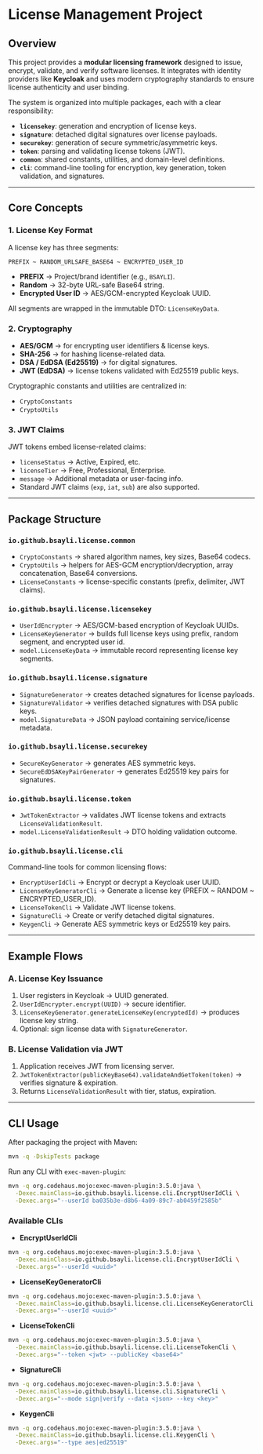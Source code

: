 # License Management Project

## Overview

This project provides a **modular licensing framework** designed to issue, encrypt, validate, and verify software licenses. It integrates with identity providers like **Keycloak** and uses modern cryptography standards to ensure license authenticity and user binding.

The system is organized into multiple packages, each with a clear responsibility:

* **`licensekey`**: generation and encryption of license keys.
* **`signature`**: detached digital signatures over license payloads.
* **`securekey`**: generation of secure symmetric/asymmetric keys.
* **`token`**: parsing and validating license tokens (JWT).
* **`common`**: shared constants, utilities, and domain-level definitions.
* **`cli`**: command-line tooling for encryption, key generation, token validation, and signatures.

---

## Core Concepts

### 1. License Key Format

A license key has three segments:

```
PREFIX ~ RANDOM_URLSAFE_BASE64 ~ ENCRYPTED_USER_ID
```

* **PREFIX** → Project/brand identifier (e.g., `BSAYLI`).
* **Random** → 32-byte URL-safe Base64 string.
* **Encrypted User ID** → AES/GCM-encrypted Keycloak UUID.

All segments are wrapped in the immutable DTO: `LicenseKeyData`.

### 2. Cryptography

* **AES/GCM** → for encrypting user identifiers & license keys.
* **SHA-256** → for hashing license-related data.
* **DSA / EdDSA (Ed25519)** → for digital signatures.
* **JWT (EdDSA)** → license tokens validated with Ed25519 public keys.

Cryptographic constants and utilities are centralized in:

* `CryptoConstants`
* `CryptoUtils`

### 3. JWT Claims

JWT tokens embed license-related claims:

* `licenseStatus` → Active, Expired, etc.
* `licenseTier` → Free, Professional, Enterprise.
* `message` → Additional metadata or user-facing info.
* Standard JWT claims (`exp`, `iat`, `sub`) are also supported.

---

## Package Structure

### `io.github.bsayli.license.common`

* `CryptoConstants` → shared algorithm names, key sizes, Base64 codecs.
* `CryptoUtils` → helpers for AES-GCM encryption/decryption, array concatenation, Base64 conversions.
* `LicenseConstants` → license-specific constants (prefix, delimiter, JWT claims).

### `io.github.bsayli.license.licensekey`

* `UserIdEncrypter` → AES/GCM-based encryption of Keycloak UUIDs.
* `LicenseKeyGenerator` → builds full license keys using prefix, random segment, and encrypted user id.
* `model.LicenseKeyData` → immutable record representing license key segments.

### `io.github.bsayli.license.signature`

* `SignatureGenerator` → creates detached signatures for license payloads.
* `SignatureValidator` → verifies detached signatures with DSA public keys.
* `model.SignatureData` → JSON payload containing service/license metadata.

### `io.github.bsayli.license.securekey`

* `SecureKeyGenerator` → generates AES symmetric keys.
* `SecureEdDSAKeyPairGenerator` → generates Ed25519 key pairs for signatures.

### `io.github.bsayli.license.token`

* `JwtTokenExtractor` → validates JWT license tokens and extracts `LicenseValidationResult`.
* `model.LicenseValidationResult` → DTO holding validation outcome.

### `io.github.bsayli.license.cli`

Command-line tools for common licensing flows:

* `EncryptUserIdCli` → Encrypt or decrypt a Keycloak user UUID.
* `LicenseKeyGeneratorCli` → Generate a license key (PREFIX \~ RANDOM \~ ENCRYPTED\_USER\_ID).
* `LicenseTokenCli` → Validate JWT license tokens.
* `SignatureCli` → Create or verify detached digital signatures.
* `KeygenCli` → Generate AES symmetric keys or Ed25519 key pairs.

---

## Example Flows

### A. License Key Issuance

1. User registers in Keycloak → UUID generated.
2. `UserIdEncrypter.encrypt(UUID)` → secure identifier.
3. `LicenseKeyGenerator.generateLicenseKey(encryptedId)` → produces license key string.
4. Optional: sign license data with `SignatureGenerator`.

### B. License Validation via JWT

1. Application receives JWT from licensing server.
2. `JwtTokenExtractor(publicKeyBase64).validateAndGetToken(token)` → verifies signature & expiration.
3. Returns `LicenseValidationResult` with tier, status, expiration.

---

## CLI Usage

After packaging the project with Maven:

```bash
mvn -q -DskipTests package
```

Run any CLI with `exec-maven-plugin`:

```bash
mvn -q org.codehaus.mojo:exec-maven-plugin:3.5.0:java \
  -Dexec.mainClass=io.github.bsayli.license.cli.EncryptUserIdCli \
  -Dexec.args="--userId ba035b3e-d8b6-4a09-89c7-ab0459f2585b"
```

### Available CLIs

* **EncryptUserIdCli**

```bash
mvn -q org.codehaus.mojo:exec-maven-plugin:3.5.0:java \
  -Dexec.mainClass=io.github.bsayli.license.cli.EncryptUserIdCli \
  -Dexec.args="--userId <uuid>"
```

* **LicenseKeyGeneratorCli**

```bash
mvn -q org.codehaus.mojo:exec-maven-plugin:3.5.0:java \
  -Dexec.mainClass=io.github.bsayli.license.cli.LicenseKeyGeneratorCli \
  -Dexec.args="--userId <uuid>"
```

* **LicenseTokenCli**

```bash
mvn -q org.codehaus.mojo:exec-maven-plugin:3.5.0:java \
  -Dexec.mainClass=io.github.bsayli.license.cli.LicenseTokenCli \
  -Dexec.args="--token <jwt> --publicKey <base64>"
```

* **SignatureCli**

```bash
mvn -q org.codehaus.mojo:exec-maven-plugin:3.5.0:java \
  -Dexec.mainClass=io.github.bsayli.license.cli.SignatureCli \
  -Dexec.args="--mode sign|verify --data <json> --key <key>"
```

* **KeygenCli**

```bash
mvn -q org.codehaus.mojo:exec-maven-plugin:3.5.0:java \
  -Dexec.mainClass=io.github.bsayli.license.cli.KeygenCli \
  -Dexec.args="--type aes|ed25519"
```
